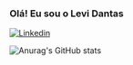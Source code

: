 ### Olá! Eu sou o Levi Dantas 


[![Linkedin](https://img.shields.io/badge/LinkedIn-0077B5?style=for-the-badge&logo=linkedin&logoColor=white)](https://www.linkedin.com/in/levi-dantas-a95049192/)

![Anurag's GitHub stats](https://github-readme-stats.vercel.app/api?username=LeviDantas01&show_icons=true&theme=radical)

